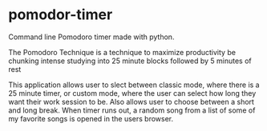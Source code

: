 # pomodor-timer
Command line Pomodoro timer made with python. 

The Pomodoro Technique is a technique to maximize productivity be chunking intense studying into 25 minute blocks followed by 5 minutes of rest 

This application allows user to slect between classic mode, where there is a 25 minute timer, or custom mode, where the user can select how long they want their work session to be.
Also allows user to choose between a short and long break. 
When timer runs out, a random song from a list of some of my favorite songs is opened in the users browser. 
